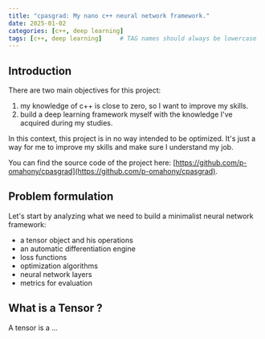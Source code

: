 ```yaml
---
title: "cpasgrad: My nano c++ neural network framework."
date: 2025-01-02
categories: [c++, deep learning]
tags: [c++, deep learning]     # TAG names should always be lowercase
---
```


## Introduction   

There are two main objectives for this project:      
1. my knowledge of c++ is close to zero, so I want to improve my skills.     
2. build a deep learning framework myself with the knowledge I've acquired during my studies.      

In this context, this project is in no way intended to be optimized. It's just a way for me to improve my skills and make sure I understand my job.     

You can find the source code of the project here: [https://github.com/p-omahony/cpasgrad](https://github.com/p-omahony/cpasgrad).

## Problem formulation

Let's start by analyzing what we need to build a minimalist neural network framework: 
- a tensor object and his operations  
- an automatic differentiation engine       
- loss functions      
- optimization algorithms     
- neural network layers     
- metrics for evaluation

## What is a Tensor ?

A tensor is a ...
